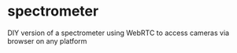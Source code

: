 # spectrometer
DIY version of a spectrometer using WebRTC to access cameras via browser on any platform
